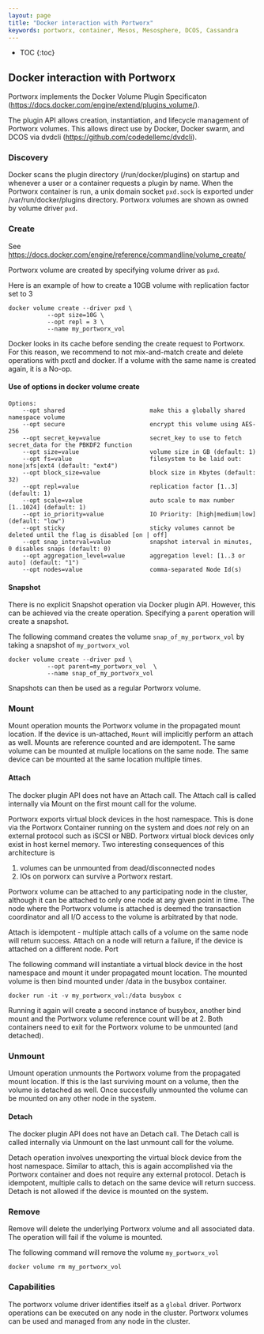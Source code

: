 ```yaml
---
layout: page
title: "Docker interaction with Portworx"
keywords: portworx, container, Mesos, Mesosphere, DCOS, Cassandra
---
```


* TOC
{:toc}

## Docker interaction with Portworx

Portworx implements the Docker Volume Plugin Specificaton (https://docs.docker.com/engine/extend/plugins_volume/).

The plugin API allows creation, instantiation, and lifecycle management of Portworx volumes. This allows direct use by Docker, Docker swarm, and DCOS via
dvdcli (https://github.com/codedellemc/dvdcli).

###  Discovery

Docker scans the plugin directory (/run/docker/plugins) on startup and whenever a user or a container requests a plugin by name.
When the Portworx container is run, a unix domain socket `pxd.sock` is exported under /var/run/docker/plugins directory.  Portworx volumes are shown as owned by volume driver `pxd`.

### Create

See https://docs.docker.com/engine/reference/commandline/volume_create/

Portworx volume are created by specifying volume driver as `pxd`.

Here is an example of how to create a 10GB volume with replication factor set to 3

```
docker volume create --driver pxd \
           --opt size=10G \
           --opt repl = 3 \
           --name my_portworx_vol

```

Docker looks in its cache before sending the create request to Portworx.  For this reason, we recommend to not mix-and-match create and delete operations with pxctl and docker.  If a volume with the same name is created again, it is a No-op.

#### Use of options in docker volume create

```
Options:
    --opt shared                        make this a globally shared namespace volume
    --opt secure                        encrypt this volume using AES-256
    --opt secret_key=value              secret_key to use to fetch secret_data for the PBKDF2 function
    --opt size=value                    volume size in GB (default: 1)
    --opt fs=value                      filesystem to be laid out: none|xfs|ext4 (default: "ext4")
    --opt block_size=value              block size in Kbytes (default: 32)
    --opt repl=value                    replication factor [1..3] (default: 1)
    --opt scale=value                   auto scale to max number [1..1024] (default: 1)
    --opt io_priority=value             IO Priority: [high|medium|low] (default: "low")
    --opt sticky                        sticky volumes cannot be deleted until the flag is disabled [on | off]
    --opt snap_interval=value           snapshot interval in minutes, 0 disables snaps (default: 0)
    --opt aggregation_level=value       aggregation level: [1..3 or auto] (default: "1")
    --opt nodes=value                   comma-separated Node Id(s)

```
#### Snapshot

There is no explicit Snapshot operation via Docker plugin API. However, this can be achieved via the create operation. Specifying a `parent` operation will create a snapshot.

The following command creates the volume `snap_of_my_portworx_vol` by taking a snapshot of `my_portworx_vol`

```
docker volume create --driver pxd \
           --opt parent=my_portworx_vol  \
           --name snap_of_my_portworx_vol
```

Snapshots can then be used as a regular Portworx volume.

### Mount

Mount operation mounts the Portworx volume in the propagated mount location. If the device is un-attached, `Mount` will implicitly perform an attach as well. Mounts are reference counted and are idempotent. The same volume can be mounted at muliple locations on the same node. The same device can be mounted at the same location multiple times.

#### Attach

The docker plugin API does not have an Attach call. The Attach call is called internally via Mount on the first mount call for the volume.

Portworx exports virtual block devices in the host namespace. This is done via the Portworx Container running on the system and does *not* rely on an external protocol such as iSCSI or NBD. Portworx virtual block devices only exist in host kernel memory. Two interesting consequences of this architecture is
1) volumes can be unmounted from dead/disconnected nodes
2) IOs on porworx can survive a Portworx restart.

Portworx volume can be attached to any participating node in the cluster, although it can be attached to only one node at any given point in time. The node where the Portworx volume is attached is deemed the transaction coordinator and all I/O access to the volume is arbitrated by that node.

Attach is idempotent - multiple attach calls of a volume on the same node will return success. Attach on a node will return a failure, if the device is attached on a different node. Port

The following command will instantiate a virtual block device in the host namespace and mount it under propagated mount location. The mounted volume  is then bind mounted under /data in the busybox container.

```
docker run -it -v my_portworx_vol:/data busybox c
```

Running it again will create a second instance of busybox, another bind mount and the Portworx volume reference count will be at 2. Both containers need to exit for the Portworx volume to be unmounted (and detached).

### Unmount

Umount operation unmounts the Portworx volume from the propagated mount location. If this is the last surviving mount on a volume, then the volume is detached as well. Once succesfully unmounted the volume can be mounted on any other node in the system.

#### Detach

The docker plugin API does not have an Detach call. The Detach call is called internally via Unmount on the last unmount call for the volume.

Detach operation involves unexporting the virtual block device from the host namespace. Similar to attach, this is again accomplished via the Portworx container and does not require any external protocol. Detach is idempotent, multiple calls to detach on the same device will return success.  Detach is not allowed if the device is mounted on the system.


### Remove

Remove will delete the underlying Portworx volume and all associated data. The operation will fail if the volume is mounted.

The following command will remove the volume `my_portworx_vol`

```
docker volume rm my_portworx_vol
```

### Capabilities
The portworx volume driver identifies itself as a `global` driver.  Portworx operations can be executed on any node in the cluster. Portworx volumes can be used and managed from any node in the cluster.
